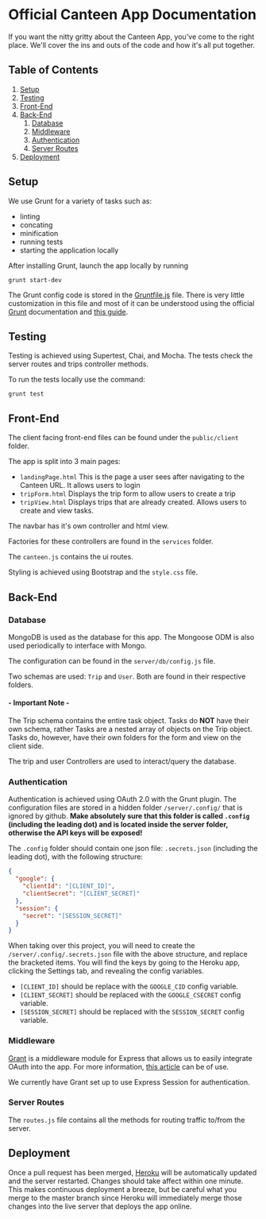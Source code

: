 # Official Canteen App Documentation

If you want the nitty gritty about the Canteen App, you've come to the right place. We'll cover the ins and outs of the code and how it's all put together.

## Table of Contents
1. [Setup](#setup)
1. [Testing](#testing)
1. [Front-End](#front-end)
1. [Back-End](#back-end)
	1. [Database](#database)
	1. [Middleware](#middleware)
	1. [Authentication](#authentication)
	1. [Server Routes](#server-routes)
1. [Deployment](#deployment)


## Setup

We use Grunt for a variety of tasks such as:

* linting
* concating
* minification
* running tests
* starting the application locally

After installing Grunt, launch the app locally by running

```
grunt start-dev
```

The Grunt config code is stored in the [Gruntfile.js](Gruntfile.js) file. There is very little customization in this file and most of it can be understood using the official [Grunt](http://gruntjs.com) documentation and [this guide](https://scotch.io/tutorials/a-simple-guide-to-getting-started-with-grunt).

## Testing

Testing is achieved using Supertest, Chai, and Mocha. The tests check the server routes and trips controller methods.

To run the tests locally use the command:

```
grunt test
```


## Front-End

The client facing front-end files can be found under the `public/client` folder.

The app is split into 3 main pages:

- `landingPage.html`  This is the page a user sees after navigating to the Canteen URL. It allows users to login
- `tripForm.html`  Displays the trip form to allow users to create a trip
- `tripView.html`  Displays trips that are already created. Allows users to create and view tasks.

The navbar has it's own controller and html view.

Factories for these controllers are found in the `services` folder.

The `canteen.js` contains the ui routes.

Styling is achieved using Bootstrap and the `style.css` file.


## Back-End


### Database

MongoDB is used as the database for this app. The Mongoose ODM is also used periodically to interface with Mongo.

The configuration can be found in the `server/db/config.js` file.

Two schemas are used: `Trip` and `User`. Both are found in their respective folders.

#### - Important Note -

The Trip schema contains the entire task object. Tasks do **NOT** have their own schema, rather Tasks are a nested array of objects on the Trip object. Tasks do, however, have their own folders for the form and view on the client side.

The trip and user Controllers are used to interact/query the database.

### Authentication

Authentication is achieved using OAuth 2.0 with the Grunt plugin. The configuration files are stored in a hidden folder `/server/.config/` that is ignored by github. **Make absolutely sure that this folder is called `.config` (including the leading dot) and is located inside the server folder, otherwise the API keys will be exposed!**

The `.config` folder should contain one json file: `.secrets.json` (including the leading dot), with the following structure:

~~~json
{
  "google": {
    "clientId": "[CLIENT_ID]",
    "clientSecret": "[CLIENT_SECRET]"
  },
  "session": {
    "secret": "[SESSION_SECRET]"
  }
}
~~~

When taking over this project, you will need to create the `/server/.config/.secrets.json` file with the above structure, and replace the bracketed items. You will find the keys by going to the Heroku app, clicking the Settings tab, and revealing the config variables.  

- `[CLIENT_ID]` should be replace with the `GOOGLE_CID` config variable.
- `[CLIENT_SECRET]` should be replaced with the `GOOGLE_CSECRET` config variable.
- `[SESSION_SECRET]` should be replaced with the `SESSION_SECRET` config variable.

### Middleware

[Grant](https://github.com/simov/grant) is a middleware module for Express that allows us to easily integrate OAuth into the app. For more information, [this article](https://scotch.io/tutorials/implement-oauth-into-your-express-koa-or-hapi-applications-using-grant) can be of use.

We currently have Grant set up to use Express Session for authentication.

### Server Routes

The `routes.js` file contains all the methods for routing traffic to/from the server.

## Deployment

Once a pull request has been merged, [Heroku](http://canteenapp.herokuapp.com) will be automatically updated and the server restarted. Changes should take affect within one minute. This makes continuous deployment a breeze, but be careful what you merge to the master branch since Heroku will immediately merge those changes into the live server that deploys the app online.
